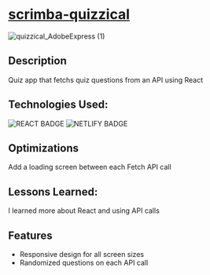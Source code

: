 # [scrimba-quizzical](https://quizzical-scrimba-site.netlify.app/)

![quizzical_AdobeExpress (1)](https://github.com/missile720/scrimba-quizzical/assets/58495374/2145d405-3fdc-401a-b2b2-05cf3bc03af2)

## Description
Quiz app that fetchs quiz questions from an API using React

## Technologies Used: 
![REACT BADGE](https://img.shields.io/badge/React-20232A?style=for-the-badge&logo=react&logoColor=61DAFB)
![NETLIFY BADGE](https://img.shields.io/badge/Netlify-00C7B7?style=for-the-badge&logo=netlify&logoColor=white)

## Optimizations

Add a loading screen between each Fetch API call

## Lessons Learned:

I learned more about React and using API calls

## Features
- Responsive design for all screen sizes
- Randomized questions on each API call
